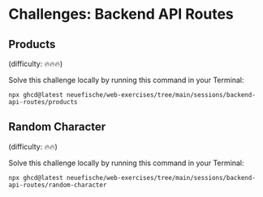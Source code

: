 # Challenges: Backend API Routes

## Products

(difficulty: 🔥🔥🔥)

Solve this challenge locally by running this command in your Terminal:

```
npx ghcd@latest neuefische/web-exercises/tree/main/sessions/backend-api-routes/products
```

## Random Character

(difficulty: 🔥🔥)

Solve this challenge locally by running this command in your Terminal:

```
npx ghcd@latest neuefische/web-exercises/tree/main/sessions/backend-api-routes/random-character
```
